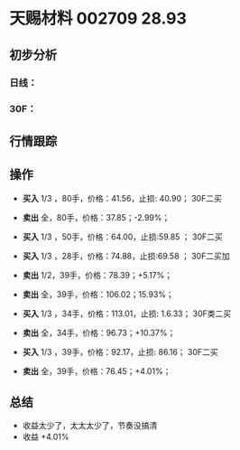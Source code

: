 # 天赐材料 002709 28.93
## 初步分析
### 日线：
  
### 30F：
  
## 行情跟踪
  
## 操作
  - **买入** 1/3 ，80手，价格：41.56，止损: 40.90； 30F二买
  - **卖出** 全，80手，价格：37.85；-2.99%；

  - **买入** 1/3 ，50手，价格：64.00，止损:59.85 ； 30F二买
  - **买入** 1/3 ，28手，价格：74.88，止损:69.58 ； 30F二买加
  - **卖出** 1/2，39手，价格：78.39；+5.17%；
  - **卖出** 全，39手，价格：106.02；15.93%；

  - **买入** 1/3 ，34手，价格：113.01，止损: 1.6.33； 30F类二买
  - **卖出** 全，34手，价格：96.73；+10.37%；

  - **买入** 1/3 ，39手，价格：92.17，止损: 86.16； 30F二买
  - **卖出** 全，39手，价格：76.45；+4.01%；

## 总结
  - 收益太少了，太太太少了，节奏没搞清
  - 收益 +4.01%
